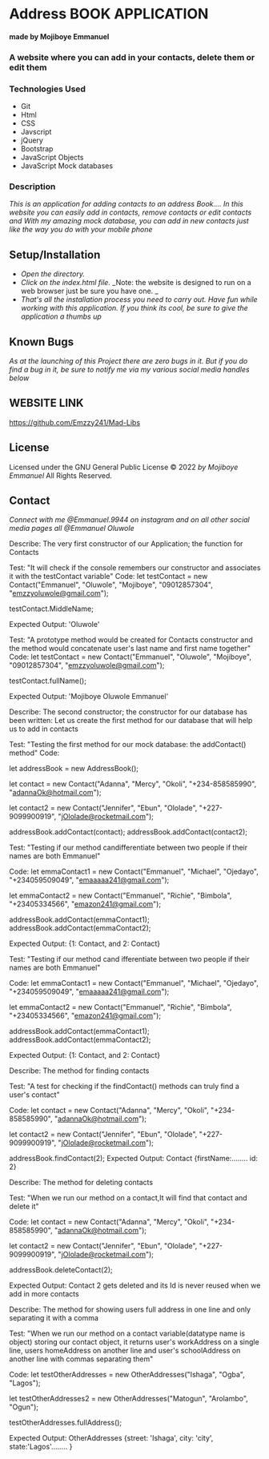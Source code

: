 # Address BOOK APPLICATION

#### made by Mojiboye Emmanuel

### A website where you can add in your contacts, delete them or edit them

### Technologies Used
* Git
* Html
* CSS
* Javscript 
* jQuery
* Bootstrap
* JavaScript Objects
* JavaScript Mock databases


### Description
_This is an application for adding contacts to an address Book.... In this website you can easily add in contacts, remove contacts or edit contacts and With my amazing mock database, you can add in new contacts just like the way you do with your mobile phone_

## Setup/Installation
* _Open the directory._
* _Click on the index.html file._
_Note: the website is designed to run on a web browser just be sure you have one. _
* _That's all the installation process you need to carry out. Have fun while working with this application. If you think its cool, be sure to give the application a thumbs up_

## Known Bugs
_As at the launching of this Project there are zero bugs in it. But if you do find a bug in it, be sure to notify me via my various social media handles below_

## WEBSITE LINK
https://github.com/Emzzy241/Mad-Libs

## License 
Licensed under the GNU General Public License 
© 2022 _by Mojiboye Emmanuel_ All Rights Reserved.

## Contact
_Connect with me @Emmanuel.9944 on instagram and on all other social media pages all @Emmanuel Oluwole_


































<!-- Starting the addressBOOK project -->

<!-- Starting this project I Emmanuel will try as much as possible to break things down for anyone and everyone's understanding.... YES we will be needing a databasa, a mock one would be created but before that let's write some functions and some lovely methods too -->

<!-- Testing for all the functions in our business logic -->

<!-- The first test is a test to check if the constructor for taking user details such as firstname, lastname, email, e.t.c is working -->


Describe: The very first constructor of our Application; the function for Contacts 

Test: "It will check if the console remembers our constructor and associates it with the testContact variable"
Code: let testContact = new Contact("Emmanuel", "Oluwole", "Mojiboye", "09012857304", "emzzyoluwole@gmail.com");

testContact.MiddleName;

Expected Output: 'Oluwole'

Test: "A prototype method would be created for Contacts constructor and the method would concatenate user's last name and first name together"
Code: let testContact = new Contact("Emmanuel", "Oluwole", "Mojiboye", "09012857304", "emzzyoluwole@gmail.com");
<!-- this first one is for re instantiating our variable then to test now we do: -->
testContact.fullName();

Expected Output: 'Mojiboye Oluwole Emmanuel'


Describe: The second constructor; the constructor for our database has been written: Let us create the first method for our database that will help us to add in contacts

Test: "Testing the first method for our mock database: the addContact() method"
Code:

let addressBook = new AddressBook(); 
<!-- we first instantiate(create) AddressBook object -->

let contact = new Contact("Adanna", "Mercy", "Okoli", "+234-858585990", "adannaOk@hotmail.com");

let contact2 = new Contact("Jennifer", "Ebun", "Ololade", "+227-9099900919", "jOlolade@rocketmail.com");
<!-- The contact and contact2 variables were new objects created for our AddressBook database -->
addressBook.addContact(contact);
addressBook.addContact(contact2);
<!-- using our new method to store our contacts in the database -->


<!-- A test to check for uniqueness: -->
Test: "Testing if our method candifferentiate between two people if their names are both Emmanuel"

Code:
let emmaContact1 = new Contact("Emmanuel", "Michael", "Ojedayo", "+234059509049", "emaaaaa241@gmail.com");


let emmaContact2 = new Contact("Emmanuel", "Richie", "Bimbola", "+23405334566", "emazon241@gmail.com");

addressBook.addContact(emmaContact1);
addressBook.addContact(emmaContact2);

Expected Output: {1: Contact, and 2: Contact}

<!-- Our test got failed because our prototypal method only picks one Emmanuel, and we added 2 Emmanuel: YES if we were using a datbase there would be unique identifiers, we can also write some code that creates unique id's for each of the added contacts -->



<!-- What we will do now is to add a uniqueid feature to our mock database and write a method for incrementing it by one when a new Contact is added: at least that way we can be rest assured that our method would use our new uniqueId as the key and won't see 2 different emmanuel's as the same thing like it did before when we were using the firstName as the key... This is done so that each time a new AddressBook is created it will have a currentId that begins with 0 and then we will define another protoype called assignId and update our addContact() method to work with this -->


<!-- after we've added new properties to our database and updated the method for adding contacts to use this new property: Let us rerun the previous test -->


<!-- retesting to check for uniqueness: -->
Test: "Testing if our method cand ifferentiate between two people if their names are both Emmanuel"

Code:
let emmaContact1 = new Contact("Emmanuel", "Michael", "Ojedayo", "+234059509049", "emaaaaa241@gmail.com");


let emmaContact2 = new Contact("Emmanuel", "Richie", "Bimbola", "+23405334566", "emazon241@gmail.com");

addressBook.addContact(emmaContact1);
addressBook.addContact(emmaContact2);

Expected Output: {1: Contact, and 2: Contact}

<!-- after updating our addContact() method, our function no longer uses firstName as the key for the value(contacts) but uses a unique Identifier; just like a real world database -->


<!-- Our application is starting to look great, another thing we need is to be able to both find and delete contact -->

Describe: The method for finding contacts

Test: "A test for checking if the findContact() methods can truly find a user's contact"

Code: 
let contact = new Contact("Adanna", "Mercy", "Okoli", "+234-858585990", "adannaOk@hotmail.com");

let contact2 = new Contact("Jennifer", "Ebun", "Ololade", "+227-9099900919", "jOlolade@rocketmail.com");

addressBook.findContact(2);
Expected Output: Contact {firstName:........ id: 2}


<!-- Now we can find Contacts by calling our method on a particular key, but wouldn't it be fun if we could also delete contacts too? Let us write a new deleteContact method, write a test for it and pass that test -->

Describe: The method for deleting contacts

Test: "When we run our method on a contact,It will find that contact and delete it"

Code:
let contact = new Contact("Adanna", "Mercy", "Okoli", "+234-858585990", "adannaOk@hotmail.com");

let contact2 = new Contact("Jennifer", "Ebun", "Ololade", "+227-9099900919", "jOlolade@rocketmail.com");

addressBook.deleteContact(2);

Expected Output: Contact 2 gets deleted and its Id is never reused when we add in more contacts

<!-- The Test was passed and moving on!!! -->

<!-- The last test for our business logic is the test for our new constructor(OtherAddresses constructor) for storing user's other addresses like work, school e.t.c -->

Describe: The method for showing users full address in one line and only separating it with a comma

Test: "When we run our method on a contact variable(datatype name is object) storing our contact object, it returns user's workAddress on a single line, users homeAddress on another line and user's schoolAddress on another line with commas separating them"

Code: 
let testOtherAddresses = new OtherAddresses("Ishaga", "Ogba", "Lagos");

let testOtherAddresses2 = new OtherAddresses("Matogun", "Arolambo", "Ogun");

testOtherAddresses.fullAddress();

Expected Output: OtherAddresses {street: 'Ishaga', city: 'city', state:'Lagos'........ }

<!-- Both our constructor and our method has been tested and the test has been passed -->

<!-- Hurray we are done with our business logic and each of our functions, constructor and even our database works perfectly well.... We need to create our index.html and create other files that interact with the user now -->